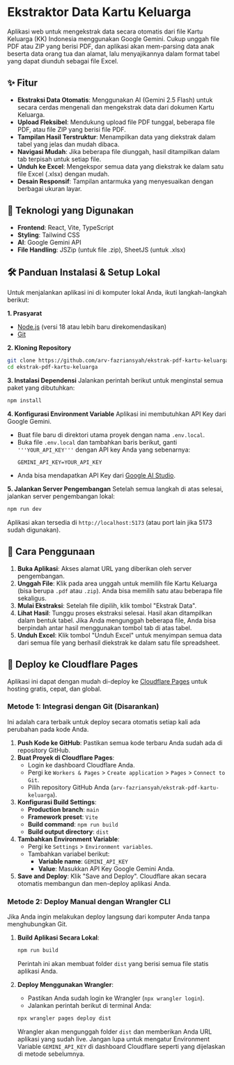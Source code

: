 # Ekstraktor Data Kartu Keluarga

Aplikasi web untuk mengekstrak data secara otomatis dari file Kartu Keluarga (KK) Indonesia menggunakan Google Gemini. Cukup unggah file PDF atau ZIP yang berisi PDF, dan aplikasi akan mem-parsing data anak beserta data orang tua dan alamat, lalu menyajikannya dalam format tabel yang dapat diunduh sebagai file Excel.

## ✨ Fitur

- **Ekstraksi Data Otomatis**: Menggunakan AI (Gemini 2.5 Flash) untuk secara cerdas mengenali dan mengekstrak data dari dokumen Kartu Keluarga.
- **Upload Fleksibel**: Mendukung upload file PDF tunggal, beberapa file PDF, atau file ZIP yang berisi file PDF.
- **Tampilan Hasil Terstruktur**: Menampilkan data yang diekstrak dalam tabel yang jelas dan mudah dibaca.
- **Navigasi Mudah**: Jika beberapa file diunggah, hasil ditampilkan dalam tab terpisah untuk setiap file.
- **Unduh ke Excel**: Mengekspor semua data yang diekstrak ke dalam satu file Excel (.xlsx) dengan mudah.
- **Desain Responsif**: Tampilan antarmuka yang menyesuaikan dengan berbagai ukuran layar.

## 🚀 Teknologi yang Digunakan

- **Frontend**: React, Vite, TypeScript
- **Styling**: Tailwind CSS
- **AI**: Google Gemini API
- **File Handling**: JSZip (untuk file .zip), SheetJS (untuk .xlsx)

## 🛠️ Panduan Instalasi & Setup Lokal

Untuk menjalankan aplikasi ini di komputer lokal Anda, ikuti langkah-langkah berikut:

**1. Prasyarat**
- [Node.js](https://nodejs.org/) (versi 18 atau lebih baru direkomendasikan)
- [Git](https://git-scm.com/)

**2. Kloning Repository**
```bash
git clone https://github.com/arv-fazriansyah/ekstrak-pdf-kartu-keluarga.git
cd ekstrak-pdf-kartu-keluarga
```

**3. Instalasi Dependensi**
Jalankan perintah berikut untuk menginstal semua paket yang dibutuhkan:
```bash
npm install
```

**4. Konfigurasi Environment Variable**
Aplikasi ini membutuhkan API Key dari Google Gemini.

- Buat file baru di direktori utama proyek dengan nama `.env.local`.
- Buka file `.env.local` dan tambahkan baris berikut, ganti `'''YOUR_API_KEY'''` dengan API key Anda yang sebenarnya:
  ```
  GEMINI_API_KEY=YOUR_API_KEY
  ```
- Anda bisa mendapatkan API Key dari [Google AI Studio](https://aistudio.google.com/app/apikey).

**5. Jalankan Server Pengembangan**
Setelah semua langkah di atas selesai, jalankan server pengembangan lokal:
```bash
npm run dev
```
Aplikasi akan tersedia di `http://localhost:5173` (atau port lain jika 5173 sudah digunakan).

## 📖 Cara Penggunaan

1. **Buka Aplikasi**: Akses alamat URL yang diberikan oleh server pengembangan.
2. **Unggah File**: Klik pada area unggah untuk memilih file Kartu Keluarga (bisa berupa `.pdf` atau `.zip`). Anda bisa memilih satu atau beberapa file sekaligus.
3. **Mulai Ekstraksi**: Setelah file dipilih, klik tombol "Ekstrak Data".
4. **Lihat Hasil**: Tunggu proses ekstraksi selesai. Hasil akan ditampilkan dalam bentuk tabel. Jika Anda mengunggah beberapa file, Anda bisa berpindah antar hasil menggunakan tombol tab di atas tabel.
5. **Unduh Excel**: Klik tombol "Unduh Excel" untuk menyimpan semua data dari semua file yang berhasil diekstrak ke dalam satu file spreadsheet.

## 🚀 Deploy ke Cloudflare Pages

Aplikasi ini dapat dengan mudah di-deploy ke [Cloudflare Pages](https://pages.cloudflare.com/) untuk hosting gratis, cepat, dan global.

### Metode 1: Integrasi dengan Git (Disarankan)

Ini adalah cara terbaik untuk deploy secara otomatis setiap kali ada perubahan pada kode Anda.

1.  **Push Kode ke GitHub**: Pastikan semua kode terbaru Anda sudah ada di repository GitHub.
2.  **Buat Proyek di Cloudflare Pages**:
    - Login ke dashboard Cloudflare Anda.
    - Pergi ke `Workers & Pages` > `Create application` > `Pages` > `Connect to Git`.
    - Pilih repository GitHub Anda (`arv-fazriansyah/ekstrak-pdf-kartu-keluarga`).
3.  **Konfigurasi Build Settings**:
    - **Production branch**: `main`
    - **Framework preset**: `Vite`
    - **Build command**: `npm run build`
    - **Build output directory**: `dist`
4.  **Tambahkan Environment Variable**:
    - Pergi ke `Settings` > `Environment variables`.
    - Tambahkan variabel berikut:
      - **Variable name**: `GEMINI_API_KEY`
      - **Value**: Masukkan API Key Google Gemini Anda.
5.  **Save and Deploy**: Klik "Save and Deploy". Cloudflare akan secara otomatis membangun dan men-deploy aplikasi Anda.

### Metode 2: Deploy Manual dengan Wrangler CLI

Jika Anda ingin melakukan deploy langsung dari komputer Anda tanpa menghubungkan Git.

1.  **Build Aplikasi Secara Lokal**:
    ```bash
    npm run build
    ```
    Perintah ini akan membuat folder `dist` yang berisi semua file statis aplikasi Anda.

2.  **Deploy Menggunakan Wrangler**:
    - Pastikan Anda sudah login ke Wrangler (`npx wrangler login`).
    - Jalankan perintah berikut di terminal Anda:
    ```bash
    npx wrangler pages deploy dist
    ```
    Wrangler akan mengunggah folder `dist` dan memberikan Anda URL aplikasi yang sudah live. Jangan lupa untuk mengatur Environment Variable `GEMINI_API_KEY` di dashboard Cloudflare seperti yang dijelaskan di metode sebelumnya.
